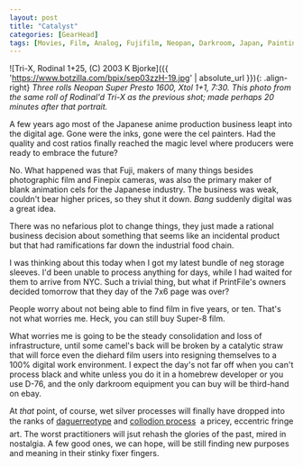 ```yaml
---
layout: post
title: "Catalyst"
categories: [GearHead]
tags: [Movies, Film, Analog, Fujifilm, Neopan, Darkroom, Japan, Painting, Agfa]
---
```



![Tri-X, Rodinal 1+25, (C) 2003 K Bjorke]({{ 'https://www.botzilla.com/bpix/sep03zzH-19.jpg' | absolute_url }}){: .align-right}
<i>Three rolls Neopan Super Presto 1600, Xtol 1+1, 7:30. This photo from the same roll of Rodinal'd Tri-X as the previous shot; made perhaps 20 minutes after that portrait.</i>

A few years ago most of the Japanese anime production business leapt into the digital age. Gone were the inks, gone were the cel painters. Had the quality and cost ratios finally reached the magic level where producers were ready to embrace the future?

No. What happened was that Fuji, makers of many things besides photographic film and Finepix cameras, was also the primary maker of blank animation cels for the Japanese industry. The business was weak, couldn't bear higher prices, so they shut it down. <i>Bang</i> suddenly digital was a great idea.

There was no nefarious plot to change things, they just made a rational business decision about something that seems like an incidental product but that had ramifications far down the industrial food chain.

I was thinking about this today when I got my latest bundle of neg storage sleeves. I'd been unable to process anything for days, while I had waited for them to arrive from NYC. Such a trivial thing, but what if PrintFile's owners decided tomorrow that they day of the 7x6 page was over?

People worry about not being able to find film in five years, or ten. That's not what worries me. Heck, you can still buy Super-8 film.

What worries me is going to be the steady consolidation and loss of infrastructure, until some camel's back will be broken by a catalytic straw that will force even the diehard film users into resigning themselves to a 100% digital work environment. I expect the day's not far off when you can't process black and white unless you do it in a homebrew developer or you use D-76, and the only darkroom equipment you can buy will be third-hand on ebay.

At <i>that</i> point, of course, wet silver processes will finally have dropped into the ranks of <a href="http://www.newdags.com/jerry.html">daguerreotype</a> and <a href="http://www.pbs.org/art21/artists/mann/clip2.html">collodion process</a> &#151; a pricey, eccentric fringe art. The worst practitioners will jsut rehash the glories of the past, mired in nostalgia. A few good ones, we can hope, will be still finding new purposes and meaning in their stinky fixer fingers.
